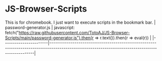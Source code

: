 # JS-Browser-Scripts

This is for chromebook. I just want to execute scripts in the bookmark bar.
| password-generator.js | javascript: fetch("https://raw.githubusercontent.com/TotoAJ/JS-Browser-Scripts/main/password-generator.js").then(r => r.text()).then(r => eval(r)) |
|-----------------------|----------------------------------------------------------------------------------------------------------------------------------------------------|
